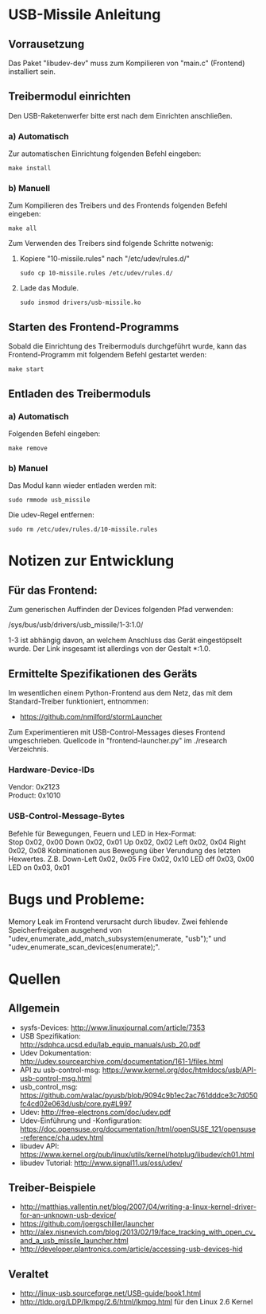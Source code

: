 # USB-Missile Anleitung

## Vorrausetzung

Das Paket "libudev-dev" muss zum Kompilieren von "main.c" (Frontend) installiert sein.

## Treibermodul einrichten

Den USB-Raketenwerfer bitte erst nach dem Einrichten anschließen.

### a) Automatisch

Zur automatischen Einrichtung folgenden Befehl eingeben:
```
make install
```

### b) Manuell

Zum Kompilieren des Treibers und des Frontends folgenden Befehl eingeben:
```
make all
```

Zum Verwenden des Treibers sind folgende Schritte notwenig:

1. Kopiere "10-missile.rules" nach "/etc/udev/rules.d/"

    ```
    sudo cp 10-missile.rules /etc/udev/rules.d/
    ```
    
2. Lade das Module.
   
    ```
    sudo insmod drivers/usb-missile.ko
    ```

## Starten des Frontend-Programms

Sobald die Einrichtung des Treibermoduls durchgeführt wurde, kann das Frontend-Programm mit folgendem Befehl gestartet werden: 
```
make start
```

## Entladen des Treibermoduls

### a) Automatisch

Folgenden Befehl eingeben:
```
make remove
```

### b) Manuel

Das Modul kann wieder entladen werden mit:
```
sudo rmmode usb_missile
```

Die udev-Regel entfernen:
```
sudo rm /etc/udev/rules.d/10-missile.rules
```

# Notizen zur Entwicklung

## Für das Frontend:
Zum generischen Auffinden der Devices folgenden Pfad verwenden:

/sys/bus/usb/drivers/usb_missile/1-3:1.0/

1-3 ist abhängig davon, an welchem Anschluss das Gerät eingestöpselt wurde. Der Link insgesamt ist allerdings von der Gestalt *:1.0.


## Ermittelte Spezifikationen des Geräts
Im wesentlichen einem Python-Frontend aus dem Netz, das mit dem Standard-Treiber funktioniert, entnommen: 

- https://github.com/nmilford/stormLauncher

Zum Experimentieren mit USB-Control-Messages dieses Frontend umgeschrieben. Quellcode in "frontend-launcher.py" im ./research Verzeichnis.

### Hardware-Device-IDs  
Vendor: 0x2123  
Product: 0x1010

### USB-Control-Message-Bytes
Befehle für Bewegungen, Feuern und LED in Hex-Format:  
Stop 0x02, 0x00
Down 0x02, 0x01
Up 0x02, 0x02
Left  0x02, 0x04
Right 0x02, 0x08
Kobminationen aus Bewegung über Verundung des letzten Hexwertes. Z.B. Down-Left 0x02, 0x05
Fire 0x02, 0x10
LED off 0x03, 0x00
LED on 0x03, 0x01



# Bugs und Probleme: 
Memory Leak im Frontend verursacht durch libudev.
Zwei fehlende Speicherfreigaben ausgehend von "udev_enumerate_add_match_subsystem(enumerate, "usb");" 
und "udev_enumerate_scan_devices(enumerate);".




# Quellen

## Allgemein

- sysfs-Devices: http://www.linuxjournal.com/article/7353
- USB Spezifikation: http://sdphca.ucsd.edu/lab_equip_manuals/usb_20.pdf
- Udev Dokumentation: http://udev.sourcearchive.com/documentation/161-1/files.html
- API zu usb-control-msg: https://www.kernel.org/doc/htmldocs/usb/API-usb-control-msg.html
- usb_control_msg: https://github.com/walac/pyusb/blob/9094c9b1ec2ac761dddce3c7d050fc4cd02e063d/usb/core.py#L997
- Udev: http://free-electrons.com/doc/udev.pdf
- Udev-Einführung und -Konfiguration: https://doc.opensuse.org/documentation/html/openSUSE_121/opensuse-reference/cha.udev.html
- libudev API: https://www.kernel.org/pub/linux/utils/kernel/hotplug/libudev/ch01.html
- libudev Tutorial: http://www.signal11.us/oss/udev/


## Treiber-Beispiele

- http://matthias.vallentin.net/blog/2007/04/writing-a-linux-kernel-driver-for-an-unknown-usb-device/
- https://github.com/joergschiller/launcher
- http://alex.nisnevich.com/blog/2013/02/19/face_tracking_with_open_cv_and_a_usb_missile_launcher.html
- http://developer.plantronics.com/article/accessing-usb-devices-hid

## Veraltet

- http://linux-usb.sourceforge.net/USB-guide/book1.html
- http://tldp.org/LDP/lkmpg/2.6/html/lkmpg.html für den Linux 2.6 Kernel
